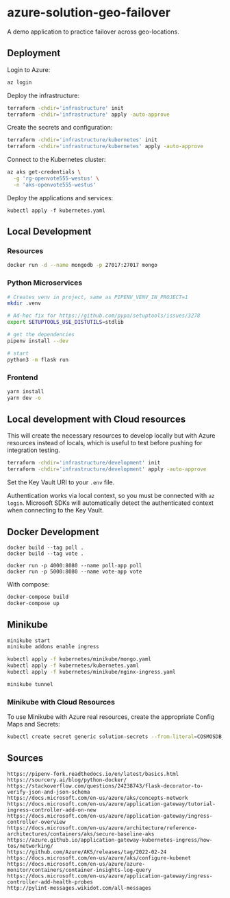 # azure-solution-geo-failover

A demo application to practice failover across geo-locations.

## Deployment

Login to Azure:

```sh
az login
```
Deploy the infrastructure:

```sh
terraform -chdir='infrastructure' init
terraform -chdir='infrastructure' apply -auto-approve
```

Create the secrets and configuration:

```sh
terraform -chdir='infrastructure/kubernetes' init
terraform -chdir='infrastructure/kubernetes' apply -auto-approve
```

Connect to the Kubernetes cluster:

```sh
az aks get-credentials \
  -g 'rg-openvote555-westus' \
  -n 'aks-openvote555-westus'
```

Deploy the applications and services:

```
kubectl apply -f kubernetes.yaml
```

## Local Development

### Resources

```sh
docker run -d --name mongodb -p 27017:27017 mongo
```

### Python Microservices

```sh
# Creates venv in project, same as PIPENV_VENV_IN_PROJECT=1
mkdir .venv

# Ad-hoc fix for https://github.com/pypa/setuptools/issues/3278
export SETUPTOOLS_USE_DISTUTILS=stdlib

# get the dependencies
pipenv install --dev

# start
python3 -m flask run
```

### Frontend

```sh
yarn install
yarn dev -o
```

## Local development with Cloud resources

This will create the necessary resources to develop locally but with Azure resources instead of locals, which is useful to test before pushing for integration testing.

```sh
terraform -chdir='infrastructure/development' init
terraform -chdir='infrastructure/development' apply -auto-approve
```

Set the Key Vault URI to your `.env` file.

Authentication works via local context, so you must be connected with `az login`. Microsoft SDKs will automatically detect the authenticated context when connecting to the Key Vault.


## Docker Development

```
docker build --tag poll .
docker build --tag vote .

docker run -p 4000:8080 --name poll-app poll
docker run -p 5000:8080 --name vote-app vote
```

With compose:

```sh
docker-compose build
docker-compose up
```

## Minikube

```sh
minikube start
minikube addons enable ingress

kubectl apply -f kubernetes/minikube/mongo.yaml
kubectl apply -f kubernetes/kubernetes.yaml
kubectl apply -f kubernetes/minikube/nginx-ingress.yaml

minikube tunnel
```

### Minikube with Cloud Resources

To use Minikube with Azure real resources, create the appropriate Config Maps and Secrets:

```sh
kubectl create secret generic solution-secrets --from-literal=COSMOSDB_CONNECTION_STRING="$COSMOSDB_CONNECTION_STRING"
```

## Sources

```
https://pipenv-fork.readthedocs.io/en/latest/basics.html
https://sourcery.ai/blog/python-docker/
https://stackoverflow.com/questions/24238743/flask-decorator-to-verify-json-and-json-schema
https://docs.microsoft.com/en-us/azure/aks/concepts-network
https://docs.microsoft.com/en-us/azure/application-gateway/tutorial-ingress-controller-add-on-new
https://docs.microsoft.com/en-us/azure/application-gateway/ingress-controller-overview
https://docs.microsoft.com/en-us/azure/architecture/reference-architectures/containers/aks/secure-baseline-aks
https://azure.github.io/application-gateway-kubernetes-ingress/how-tos/networking/
https://github.com/Azure/AKS/releases/tag/2022-02-24
https://docs.microsoft.com/en-us/azure/aks/configure-kubenet
https://docs.microsoft.com/en-us/azure/azure-monitor/containers/container-insights-log-query
https://docs.microsoft.com/en-us/azure/application-gateway/ingress-controller-add-health-probes
http://pylint-messages.wikidot.com/all-messages
```